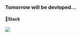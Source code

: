 ### Tomorrow will be devloped...

#### 🧺Stack

<img src="https://img.shields.io/badge/java-C1E255?style=flat-square&logo=java&logoColor=white"/>


